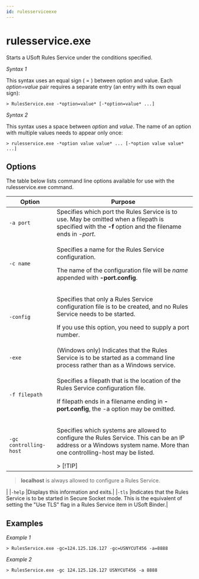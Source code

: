 ```yaml
---
id: rulesserviceexe
---
```


# rulesservice.exe

Starts a USoft Rules Service under the conditions specified.

*Syntax 1*

This syntax uses an equal sign ( = ) between option and value. Each *option=value* pair requires a separate entry (an entry with its own equal sign):

```
> RulesService.exe -*option=value* [-*option=value* ...]
```

*Syntax 2*

This syntax uses a space between *option* and *value*. The name of an option with multiple values needs to appear only once:

```
> rulesservice.exe -*option value value* ... [-*option value value* ...]
```

## Options

The table below lists command line options available for use with the rulesservice.exe command.

|**Option**|**Purpose**|
|--------|--------|
|`-a port`|Specifies which port the Rules Service is to use. May be omitted when a filepath is specified with the **-f** option and the filename ends in *-port*.|
|`-c name`|<p>Specifies a name for the Rules Service configuration.</p><p>The name of the configuration file will be *name* appended with **-port.config**.</p>|
|`-config`|<p>Specifies that only a Rules Service configuration file is to be created, and no Rules Service needs to be started.</p><p>If you use this option, you need to supply a port number.</p>|
|`-exe`  |(Windows only) Indicates that the Rules Service is to be started as a command line process rather than as a Windows service.|
|`-f filepath`|<p>Specifies a filepath that is the location of the Rules Service configuration file.</p><p>If filepath ends in a filename ending in **-port.config**, the -a option may be omitted.</p>|
|`-gc controlling-host`|<p>Specifies which systems are allowed to configure the Rules Service. This can be an IP address or a Windows system name. More than one controlling-host may be listed.</p>> [!TIP]
> **localhost** is always allowed to configure a Rules Service.

|
|`-help` |Displays this information and exits.|
|`-tls`  |Indicates that the Rules Service is to be started in Secure Socket mode. This is the equivalent of setting the "Use TLS" flag in a Rules Service item in USoft Binder.|



## Examples

*Example 1*

```
> RulesService.exe -gc=124.125.126.127 -gc=USNYCUT456 -a=8888
```

*Example 2*

```
> RulesService.exe -gc 124.125.126.127 USNYCUT456 -a 8888
```

 